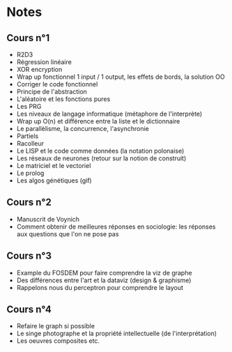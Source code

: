 # Notes

## Cours n°1

* R2D3
* Régression linéaire
* XOR encryption
* Wrap up fonctionnel 1 input / 1 output, les effets de bords, la solution OO
* Corriger le code fonctionnel
* Principe de l'abstraction
* L'aléatoire et les fonctions pures
* Les PRG
* Les niveaux de langage informatique (métaphore de l'interprète)
* Wrap up O(n) et différence entre la liste et le dictionnaire
* Le parallèlisme, la concurrence, l'asynchronie
* Partiels
* Racolleur
* Le LISP et le code comme données (la notation polonaise)
* Les réseaux de neurones (retour sur la notion de construit)
* Le matriciel et le vectoriel
* Le prolog
* Les algos génétiques (gif)

## Cours n°2

* Manuscrit de Voynich
* Comment obtenir de meilleures réponses en sociologie: les réponses aux questions que l'on ne pose pas

## Cours n°3

* Example du FOSDEM pour faire comprendre la viz de graphe
* Des différences entre l'art et la dataviz (design & graphisme)
* Rappelons nous du perceptron pour comprendre le layout

## Cours n°4

* Refaire le graph si possible
* Le singe photographe et la propriété intellectuelle (de l'interprétation)
* Les oeuvres composites etc.
